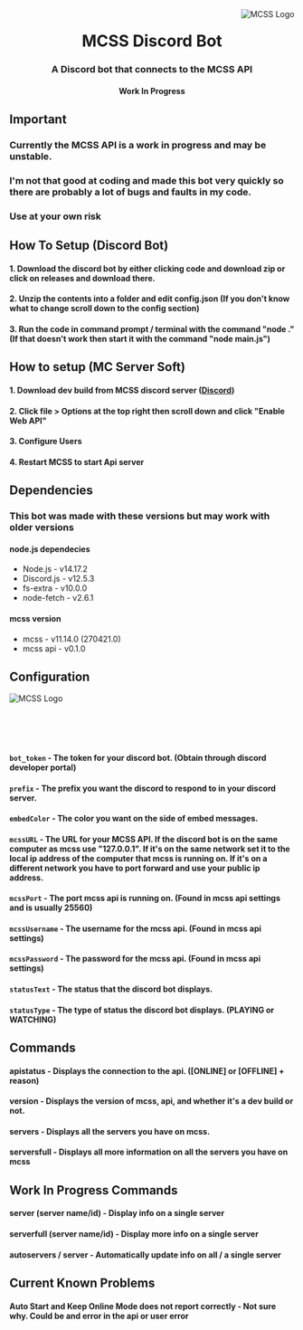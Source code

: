 <img src="https://i.imgur.com/uJFyBwF.png" alt="MCSS Logo" align="right">
<div align="center">
  <h1>MCSS Discord Bot</h1>
  <h3>A Discord bot that connects to the MCSS API</h3>
  <h4>Work In Progress</h4>
<div align="left">

## Important
  ### Currently the MCSS API is a work in progress and may be unstable.
  ### I'm not that good at coding and made this bot very quickly so there are probably a lot of bugs and faults in my code.
  ### Use at your own risk
## How To Setup (Discord Bot)
  #### 1. Download the discord bot by either clicking code and download zip or click on releases and download there.
  #### 2. Unzip the contents into a folder and edit config.json (If you don't know what to change scroll down to the config section)
  #### 3. Run the code in command prompt / terminal with the command "node ." (If that doesn't work then start it with the command "node main.js")
## How to setup (MC Server Soft)
  #### 1. Download dev build from MCSS discord server (<a href="url">Discord</a>)
  #### 2. Click file > Options at the top right then scroll down and click "Enable Web API"
  #### 3. Configure Users
  #### 4. Restart MCSS to start Api server
## Dependencies
  ### This bot was made with these versions but may work with older versions
  #### node.js dependecies
  * Node.js - v14.17.2
  * Discord.js - v12.5.3
  * fs-extra - v10.0.0
  * node-fetch - v2.6.1
  #### mcss version
  * mcss - v11.14.0 (270421.0)
  * mcss api - v0.1.0
## Configuration
  <img src="https://i.imgur.com/0WSMT0w.png" alt="MCSS Logo" align="left">
  <br />
  <br />
  <br />
  <br />
  <br />
  
  #### <code>bot_token</code> - The token for your discord bot. (Obtain through discord developer portal)
  #### <code>prefix</code> - The prefix you want the discord to respond to in your discord server.
  #### <code>embedColor</code> - The color you want on the side of embed messages.
  #### <code>mcssURL</code> - The URL for your MCSS API. If the discord bot is on the same computer as mcss use "127.0.0.1". If it's on the same network set it to the local ip address of the computer that mcss is running on. If it's on a different network you have to port forward and use your public ip address.
  #### <code>mcssPort</code> - The port mcss api is running on. (Found in mcss api settings and is usually 25560)
  #### <code>mcssUsername</code> - The username for the mcss api. (Found in mcss api settings)
  #### <code>mcssPassword</code> - The password for the mcss api. (Found in mcss api settings)
  #### <code>statusText</code> - The status that the discord bot displays.
  #### <code>statusType</code> - The type of status the discord bot displays. (PLAYING or WATCHING)
## Commands
  #### apistatus - Displays the connection to the api. ([ONLINE] or [OFFLINE] + reason)
  #### version - Displays the version of mcss, api, and whether it's a dev build or not.
  #### servers - Displays all the servers you have on mcss.
  #### serversfull - Displays all more information on all the servers you have on mcss
## Work In Progress Commands
  #### server (server name/id) - Display info on a single server
  #### serverfull (server name/id) - Display more info on a single server
  #### autoservers / server - Automatically update info on all / a single server
## Current Known Problems
  #### Auto Start and Keep Online Mode does not report correctly - Not sure why. Could be and error in the api or user error
